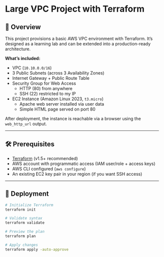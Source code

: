# Large VPC Project with Terraform

## 📌 Overview
This project provisions a basic AWS VPC environment with Terraform. It’s designed as a learning lab and can be extended into a production-ready architecture.

**What’s included:**
- VPC (`10.10.0.0/16`)
- 3 Public Subnets (across 3 Availability Zones)
- Internet Gateway + Public Route Table
- Security Group for Web Access
  - HTTP (80) from anywhere
  - SSH (22) restricted to my IP
- EC2 Instance (Amazon Linux 2023, `t3.micro`)
  - Apache web server installed via user data
  - Simple HTML page served on port 80

After deployment, the instance is reachable via a browser using the `web_http_url` output.

---

## 🛠️ Prerequisites
- [Terraform](https://developer.hashicorp.com/terraform/downloads) (v1.5+ recommended)
- AWS account with programmatic access (IAM user/role + access keys)
- AWS CLI configured (`aws configure`)
- An existing EC2 key pair in your region (if you want SSH access)

---

## 🚀 Deployment

```bash
# Initialize Terraform
terraform init

# Validate syntax
terraform validate

# Preview the plan
terraform plan

# Apply changes
terraform apply -auto-approve
